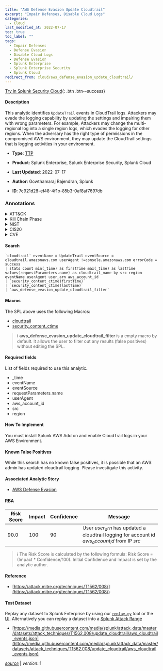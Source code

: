 ```yaml
---
title: "AWS Defense Evasion Update Cloudtrail"
excerpt: "Impair Defenses, Disable Cloud Logs"
categories:
  - Cloud
last_modified_at: 2022-07-17
toc: true
toc_label: ""
tags:
  - Impair Defenses
  - Defense Evasion
  - Disable Cloud Logs
  - Defense Evasion
  - Splunk Enterprise
  - Splunk Enterprise Security
  - Splunk Cloud
redirect_from: cloud/aws_defense_evasion_update_cloudtrail/
---
```




[Try in Splunk Security Cloud](https://www.splunk.com/en_us/cyber-security.html){: .btn .btn--success}

#### Description

This analytic identifies `UpdateTrail` events in CloudTrail logs. Attackers may evade the logging capability by updating the settings and impairing them with wrong parameters. For example, Attackers may change the multi-regional log into a single region logs, which evades the logging for other regions. When the adversary has the right type of permissions in the compromised AWS environment, they may update the CloudTrail settings that is logging activities in your environment.

- **Type**: [TTP](https://github.com/splunk/security_content/wiki/Detection-Analytic-Types)
- **Product**: Splunk Enterprise, Splunk Enterprise Security, Splunk Cloud

- **Last Updated**: 2022-07-17
- **Author**: Gowthamaraj Rajendran, Splunk
- **ID**: 7c921d28-ef48-4f1b-85b3-0af8af7697db

### Annotations
<details>
  <summary>ATT&CK</summary>

<div markdown="1">

#### [ATT&CK](https://attack.mitre.org/)

| ID          | Technique   | Tactic         |
| ----------- | ----------- |--------------- |
| [T1562](https://attack.mitre.org/techniques/T1562/) | Impair Defenses | Defense Evasion |

| [T1562.008](https://attack.mitre.org/techniques/T1562/008/) | Disable Cloud Logs | Defense Evasion |

</div>
</details>


<details>
  <summary>Kill Chain Phase</summary>

<div markdown="1">

* Actions on Objectives


</div>
</details>


<details>
  <summary>NIST</summary>

<div markdown="1">

* DE.CM



</div>
</details>

<details>
  <summary>CIS20</summary>

<div markdown="1">

* CIS 3
* CIS 5
* CIS 16



</div>
</details>

<details>
  <summary>CVE</summary>

<div markdown="1">


</div>
</details>


#### Search

```
`cloudtrail` eventName = UpdateTrail eventSource = cloudtrail.amazonaws.com userAgent !=console.amazonaws.com errorCode = success
| stats count min(_time) as firstTime max(_time) as lastTime values(requestParameters.name) as cloudtrail_name by src region eventName userAgent user_arn aws_account_id 
| `security_content_ctime(firstTime)`
| `security_content_ctime(lastTime)`
| `aws_defense_evasion_update_cloudtrail_filter`
```

#### Macros
The SPL above uses the following Macros:
* [cloudtrail](https://github.com/splunk/security_content/blob/develop/macros/cloudtrail.yml)
* [security_content_ctime](https://github.com/splunk/security_content/blob/develop/macros/security_content_ctime.yml)

> :information_source:
> **aws_defense_evasion_update_cloudtrail_filter** is a empty macro by default. It allows the user to filter out any results (false positives) without editing the SPL.



#### Required fields
List of fields required to use this analytic.
* _time
* eventName
* eventSource
* requestParameters.name
* userAgent
* aws_account_id
* src
* region



#### How To Implement
You must install Splunk AWS Add on and enable CloudTrail logs in your AWS Environment.
#### Known False Positives
While this search has no known false positives, it is possible that an AWS admin has updated cloudtrail logging. Please investigate this activity.

#### Associated Analytic Story
* [AWS Defense Evasion](/stories/aws_defense_evasion)




#### RBA

| Risk Score  | Impact      | Confidence   | Message      |
| ----------- | ----------- |--------------|--------------|
| 90.0 | 100 | 90 | User $user_arn$ has updated a cloudtrail logging for account id $aws_account_id$ from IP $src$ |


> :information_source:
> The Risk Score is calculated by the following formula: Risk Score = (Impact * Confidence/100). Initial Confidence and Impact is set by the analytic author.


#### Reference

* [https://attack.mitre.org/techniques/T1562/008/](https://attack.mitre.org/techniques/T1562/008/)



#### Test Dataset
Replay any dataset to Splunk Enterprise by using our [`replay.py`](https://github.com/splunk/attack_data#using-replaypy) tool or the [UI](https://github.com/splunk/attack_data#using-ui).
Alternatively you can replay a dataset into a [Splunk Attack Range](https://github.com/splunk/attack_range#replay-dumps-into-attack-range-splunk-server)

* [https://media.githubusercontent.com/media/splunk/attack_data/master/datasets/attack_techniques/T1562.008/update_cloudtrail/aws_cloudtrail_events.json](https://media.githubusercontent.com/media/splunk/attack_data/master/datasets/attack_techniques/T1562.008/update_cloudtrail/aws_cloudtrail_events.json)



[*source*](https://github.com/splunk/security_content/tree/develop/detections/cloud/aws_defense_evasion_update_cloudtrail.yml) \| *version*: **1**
